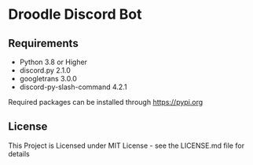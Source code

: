# Droodle Discord Bot

## Requirements
- Python 3.8 or Higher
- discord.py 2.1.0
- googletrans 3.0.0
- discord-py-slash-command 4.2.1

Required packages can be installed through https://pypi.org

## License
This Project is Licensed under MIT License - see the LICENSE.md file for details
